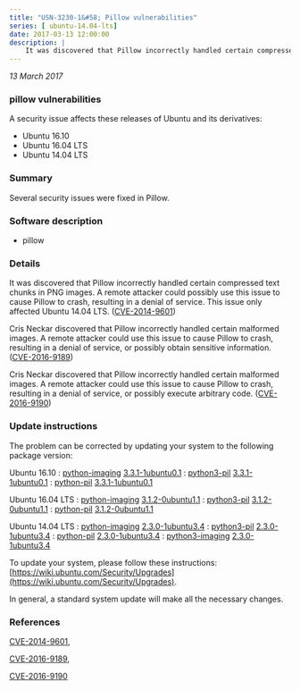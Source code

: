 ```yaml
---
title: "USN-3230-1&#58; Pillow vulnerabilities"
series: [ ubuntu-14.04-lts]
date: 2017-03-13 12:00:00
description: |
    It was discovered that Pillow incorrectly handled certain compressed text chunks in PNG images. A remote attacker could possibly use this issue to cause Pillow to crash, resulting in a denial of service. This issue only affected Ubuntu 14.04 LTS. ([CVE-2014-9601](http://people.ubuntu.com/~ubuntu-security/cve/CVE-2014-9601))
--- 
```

 
 

*13 March 2017*

### pillow vulnerabilities

A security issue affects these releases of Ubuntu and its derivatives:

* Ubuntu 16.10
* Ubuntu 16.04 LTS
* Ubuntu 14.04 LTS

### Summary

Several security issues were fixed in Pillow. 

### Software description

* pillow 

### Details

It was discovered that Pillow incorrectly handled certain compressed text chunks in PNG images. A remote attacker could possibly use this issue to cause Pillow to crash, resulting in a denial of service. This issue only affected Ubuntu 14.04 LTS. ([CVE-2014-9601](http://people.ubuntu.com/~ubuntu-security/cve/CVE-2014-9601))

Cris Neckar discovered that Pillow incorrectly handled certain malformed images. A remote attacker could use this issue to cause Pillow to crash, resulting in a denial of service, or possibly obtain sensitive information. ([CVE-2016-9189](http://people.ubuntu.com/~ubuntu-security/cve/CVE-2016-9189))

Cris Neckar discovered that Pillow incorrectly handled certain malformed images. A remote attacker could use this issue to cause Pillow to crash, resulting in a denial of service, or possibly execute arbitrary code. ([CVE-2016-9190](http://people.ubuntu.com/~ubuntu-security/cve/CVE-2016-9190)) 

### Update instructions

The problem can be corrected by updating your system to the following package version:

Ubuntu 16.10
 : [python-imaging](https://launchpad.net/ubuntu/+source/pillow) <span> [3.3.1-1ubuntu0.1](https://launchpad.net/ubuntu/+source/pillow/3.3.1-1ubuntu0.1) </span> 
 : [python3-pil](https://launchpad.net/ubuntu/+source/pillow) <span> [3.3.1-1ubuntu0.1](https://launchpad.net/ubuntu/+source/pillow/3.3.1-1ubuntu0.1) </span> 
 : [python-pil](https://launchpad.net/ubuntu/+source/pillow) <span> [3.3.1-1ubuntu0.1](https://launchpad.net/ubuntu/+source/pillow/3.3.1-1ubuntu0.1) </span> 

Ubuntu 16.04 LTS
 : [python-imaging](https://launchpad.net/ubuntu/+source/pillow) <span> [3.1.2-0ubuntu1.1](https://launchpad.net/ubuntu/+source/pillow/3.1.2-0ubuntu1.1) </span> 
 : [python3-pil](https://launchpad.net/ubuntu/+source/pillow) <span> [3.1.2-0ubuntu1.1](https://launchpad.net/ubuntu/+source/pillow/3.1.2-0ubuntu1.1) </span> 
 : [python-pil](https://launchpad.net/ubuntu/+source/pillow) <span> [3.1.2-0ubuntu1.1](https://launchpad.net/ubuntu/+source/pillow/3.1.2-0ubuntu1.1) </span> 

Ubuntu 14.04 LTS
 : [python-imaging](https://launchpad.net/ubuntu/+source/pillow) <span> [2.3.0-1ubuntu3.4](https://launchpad.net/ubuntu/+source/pillow/2.3.0-1ubuntu3.4) </span> 
 : [python3-pil](https://launchpad.net/ubuntu/+source/pillow) <span> [2.3.0-1ubuntu3.4](https://launchpad.net/ubuntu/+source/pillow/2.3.0-1ubuntu3.4) </span> 
 : [python-pil](https://launchpad.net/ubuntu/+source/pillow) <span> [2.3.0-1ubuntu3.4](https://launchpad.net/ubuntu/+source/pillow/2.3.0-1ubuntu3.4) </span> 
 : [python3-imaging](https://launchpad.net/ubuntu/+source/pillow) <span> [2.3.0-1ubuntu3.4](https://launchpad.net/ubuntu/+source/pillow/2.3.0-1ubuntu3.4) </span> 

To update your system, please follow these instructions: [https://wiki.ubuntu.com/Security/Upgrades](https://wiki.ubuntu.com/Security/Upgrades).

In general, a standard system update will make all the necessary changes. 

### References

 
 [CVE-2014-9601](http://people.ubuntu.com/~ubuntu-security/cve/CVE-2014-9601), 

 [CVE-2016-9189](http://people.ubuntu.com/~ubuntu-security/cve/CVE-2016-9189), 

 [CVE-2016-9190](http://people.ubuntu.com/~ubuntu-security/cve/CVE-2016-9190)
 

